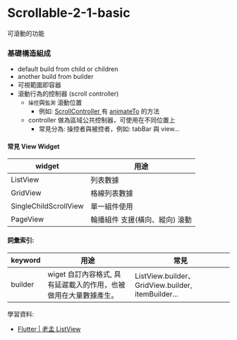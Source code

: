 # Scrollable-2-1-basic

可滾動的功能

### 基礎構造組成

* default build from child or children
* another build from builder
* 可視範圍即容器
* 滾動行為的控制器 (scroll controller)
  *  `操控`與`監測` 滾動位置
     *  例如: [ScrollController ](https://api.flutter.dev/flutter/widgets/ScrollController-class.html) 有 [animateTo](https://api.flutter.dev/flutter/widgets/ScrollController/animateTo.html) 的方法
  *  controller 做為區域公共控制器，可使用在不同位置上
     *  常見分為: 操控者與被控者，例如: tabBar 與 view...

#### 常見 View Widget
| widget                 | 用途                |
|-----------------------|-------------------|
| ListView              | 列表數據              |
| GridView              | 格線列表數據            |
| SingleChildScrollView | 單一組件使用            |
| PageView              | 輪播組件 支援(橫向、縱向) 滾動 |


#### 詞彙索引:
| keyword | 用途                                   | 常見                                   |
|---------|--------------------------------------|--------------------------------------|
| builder | wiget 自訂內容格式, 具有延遲載入的作用，也被做用在大量數據產生。 | ListView.builder、GridView.builder, itemBuilder... |



學習資料:
- [Flutter | 老孟 ListView](http://laomengit.com/guide/widgets/ListView.html)
